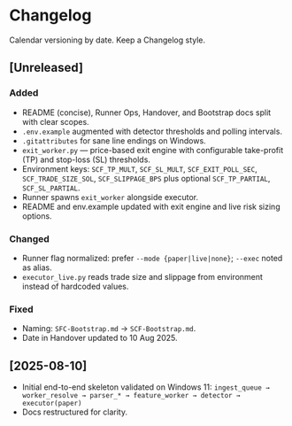 # Changelog
Calendar versioning by date. Keep a Changelog style.

## [Unreleased]
### Added
- README (concise), Runner Ops, Handover, and Bootstrap docs split with clear scopes.
- `.env.example` augmented with detector thresholds and polling intervals.
- `.gitattributes` for sane line endings on Windows.
- `exit_worker.py` — price-based exit engine with configurable take-profit (TP) and stop-loss (SL) thresholds.
- Environment keys: `SCF_TP_MULT`, `SCF_SL_MULT`, `SCF_EXIT_POLL_SEC`, `SCF_TRADE_SIZE_SOL`, `SCF_SLIPPAGE_BPS` plus optional `SCF_TP_PARTIAL`, `SCF_SL_PARTIAL`.
- Runner spawns `exit_worker` alongside executor.
- README and env.example updated with exit engine and live risk sizing options.

### Changed
- Runner flag normalized: prefer `--mode {paper|live|none}`; `--exec` noted as alias.
- `executor_live.py` reads trade size and slippage from environment instead of hardcoded values.

### Fixed
- Naming: `SFC-Bootstrap.md` → `SCF-Bootstrap.md`.
- Date in Handover updated to 10 Aug 2025.

## [2025-08-10]
- Initial end-to-end skeleton validated on Windows 11:
  `ingest_queue → worker_resolve → parser_* → feature_worker → detector → executor(paper)`
- Docs restructured for clarity.